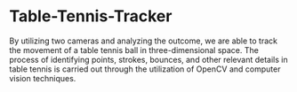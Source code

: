 # Table-Tennis-Tracker
By utilizing two cameras and analyzing the outcome, we are able to track the movement of a table tennis ball in three-dimensional space.  The process of identifying points, strokes, bounces, and other relevant details in table tennis is carried out through the utilization of OpenCV and computer vision techniques.
